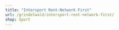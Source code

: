 ```yaml
---
title: "Intersport Rent-Network First"
url: /grindelwald/intersport-rent-network-first/
shop: Sport
---
```

